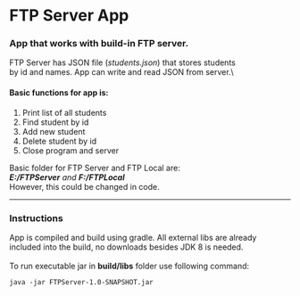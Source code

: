 # FTP Server App

### App that works with build-in FTP server. 

FTP Server has JSON file (*students.json*) that stores students \
by id and names. App can write and read JSON from server.\

#### Basic functions for app is: 
1. Print list of all students
2. Find student by id
3. Add new student
4. Delete student by id
5. Close program and server

Basic folder for FTP Server and FTP Local are:\
***E:/FTPServer** and **F:/FTPLocal*** \
However, this could be changed in code.
___
### Instructions

App is compiled and build using gradle. All external libs are already \
included into the build, no downloads besides JDK 8 is needed. \
\
To run executable jar in **build/libs** folder use following command:
```
java -jar FTPServer-1.0-SNAPSHOT.jar